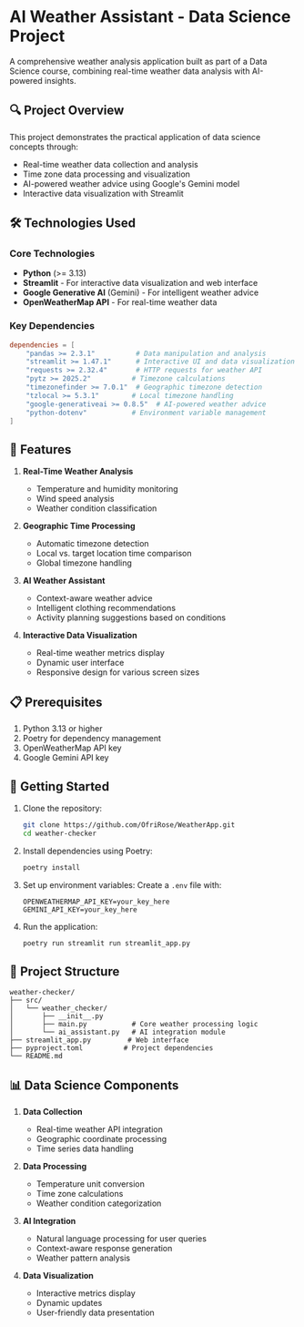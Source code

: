 # AI Weather Assistant - Data Science Project

A comprehensive weather analysis application built as part of a Data Science course, combining real-time weather data analysis with AI-powered insights.

## 🔍 Project Overview

This project demonstrates the practical application of data science concepts through:
- Real-time weather data collection and analysis
- Time zone data processing and visualization
- AI-powered weather advice using Google's Gemini model
- Interactive data visualization with Streamlit

## 🛠️ Technologies Used

### Core Technologies
- **Python** (>= 3.13)
- **Streamlit** - For interactive data visualization and web interface
- **Google Generative AI** (Gemini) - For intelligent weather advice
- **OpenWeatherMap API** - For real-time weather data

### Key Dependencies
```toml
dependencies = [
    "pandas >= 2.3.1"          # Data manipulation and analysis
    "streamlit >= 1.47.1"      # Interactive UI and data visualization
    "requests >= 2.32.4"       # HTTP requests for weather API
    "pytz >= 2025.2"          # Timezone calculations
    "timezonefinder >= 7.0.1"  # Geographic timezone detection
    "tzlocal >= 5.3.1"        # Local timezone handling
    "google-generativeai >= 0.8.5"  # AI-powered weather advice
    "python-dotenv"           # Environment variable management
]
```

## 🌟 Features

1. **Real-Time Weather Analysis**
   - Temperature and humidity monitoring
   - Wind speed analysis
   - Weather condition classification

2. **Geographic Time Processing**
   - Automatic timezone detection
   - Local vs. target location time comparison
   - Global timezone handling

3. **AI Weather Assistant**
   - Context-aware weather advice
   - Intelligent clothing recommendations
   - Activity planning suggestions based on conditions

4. **Interactive Data Visualization**
   - Real-time weather metrics display
   - Dynamic user interface
   - Responsive design for various screen sizes

## 📋 Prerequisites

1. Python 3.13 or higher
2. Poetry for dependency management
3. OpenWeatherMap API key
4. Google Gemini API key

## 🚀 Getting Started

1. Clone the repository:
   ```bash
   git clone https://github.com/OfriRose/WeatherApp.git
   cd weather-checker
   ```

2. Install dependencies using Poetry:
   ```bash
   poetry install
   ```

3. Set up environment variables:
   Create a `.env` file with:
   ```
   OPENWEATHERMAP_API_KEY=your_key_here
   GEMINI_API_KEY=your_key_here
   ```

4. Run the application:
   ```bash
   poetry run streamlit run streamlit_app.py
   ```

## 🔧 Project Structure

```
weather-checker/
├── src/
│   └── weather_checker/
│       ├── __init__.py
│       ├── main.py           # Core weather processing logic
│       └── ai_assistant.py   # AI integration module
├── streamlit_app.py         # Web interface
├── pyproject.toml          # Project dependencies
└── README.md
```

## 📊 Data Science Components

1. **Data Collection**
   - Real-time weather API integration
   - Geographic coordinate processing
   - Time series data handling

2. **Data Processing**
   - Temperature unit conversion
   - Time zone calculations
   - Weather condition categorization

3. **AI Integration**
   - Natural language processing for user queries
   - Context-aware response generation
   - Weather pattern analysis

4. **Data Visualization**
   - Interactive metrics display
   - Dynamic updates
   - User-friendly data presentation


